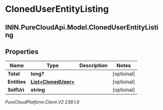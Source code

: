# ClonedUserEntityListing

## ININ.PureCloudApi.Model.ClonedUserEntityListing

## Properties

|Name | Type | Description | Notes|
|------------ | ------------- | ------------- | -------------|
| **Total** | **long?** |  | [optional] |
| **Entities** | [**List&lt;ClonedUser&gt;**](ClonedUser) |  | [optional] |
| **SelfUri** | **string** |  | [optional] |



_PureCloudPlatform.Client.V2 239.1.0_
